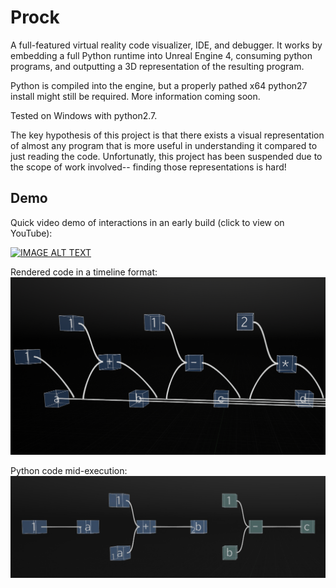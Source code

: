 # Prock

A full-featured virtual reality code visualizer, IDE, and debugger. It works by embedding a full Python runtime into Unreal Engine 4, consuming python programs, and outputting a 3D representation of the resulting program. 

Python is compiled into the engine, but a properly pathed x64 python27 install might still be required. More information coming soon. 

Tested on Windows with python2.7. 

The key hypothesis of this project is that there exists a visual representation of almost any program that is more useful in understanding it compared to just reading the code. Unfortunatly, this project has been suspended due to the scope of work involved-- finding those representations is hard!

## Demo

Quick video demo of interactions in an early build (click to view on YouTube):

[![IMAGE ALT TEXT](http://img.youtube.com/vi/RdVaZoD8ptc/0.jpg)](http://www.youtube.com/watch?v=RdVaZoD8ptc)

Rendered code in a timeline format: 
![Pathlining](pathlining.PNG?raw=true)

Python code mid-execution:
![Debugging](running.PNG?raw=true)
